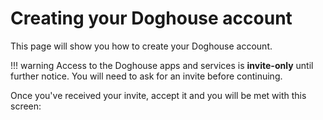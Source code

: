# Creating your Doghouse account

This page will show you how to create your Doghouse account.

!!! warning
    Access to the Doghouse apps and services is **invite-only** until further notice. You will need to ask for an invite before continuing.

Once you've received your invite, accept it and you will be met with this screen: